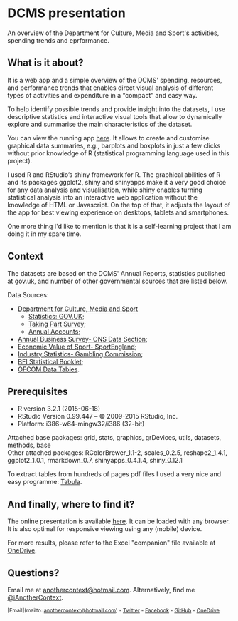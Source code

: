 # DCMS presentation
An overview of the Department for Culture, Media and Sport's activities, spending trends and eprformance.

What is it about?
-------
It is a web app and a simple overview of the DCMS' spending, resources, and performance trends that enables 
direct visual analysis of different types of activities and expenditure in a “compact” and easy way. 

To help identify possible trends and provide insight into the datasets, I use descriptive statistics and 
interactive visual tools that allow to dynamically explore and summarise the main characteristics of the dataset.

You can view the running app [here](https://wildsquare.shinyapps.io/DCMS_presentation_ext). It allows to create 
and customise graphical data summaries, e.g., barplots and boxplots in just a few clicks without prior knowledge of 
R (statistical programming language used in this project).

I used R and RStudio’s shiny framework for R. The graphical abilities of R and its packages ggplot2, shiny 
and shinyapps make it a very good choice for any data analysis and visualisation, while shiny enables turning 
statistical analysis into an interactive web application without the knowledge of HTML or Javascript. 
On the top of that, it adjusts the layout of the app for best viewing experience on desktops, tablets and smartphones.

One more thing I'd like to mention is that it is a self-learning project that I am doing it in my spare time.


Context 
---------
The datasets are based on the DCMS' Annual Reports, statistics published at gov.uk, and number of other governmental 
sources that are listed below. 

Data Sources: 

- [Department for Culture, Media and Sport](https://www.gov.uk/government/organisations/department-for-culture-media-sport)
    + [Statistics: GOV.UK](https://www.gov.uk/government/statistics?departments[]=department-for-culture-media-sport);
    + [Taking Part Survey](https://www.gov.uk/government/statistics/taking-part-201415-quarter-4-statistical-release);
    + [Annual Accounts](https://www.gov.uk/government/publications/dcms-annual-report-and-accounts-2013-14);
- [Annual Business Survey- ONS Data Section](http://www.ons.gov.uk/ons/datasets-and-tables/index.html);
- [Economic Value of Sport- SportEngland](http://www.sportengland.org/research/economic-value-of-sport-local-model/);
- [Industry Statistics- Gambling Commission](http://www.gamblingcommission.gov.uk/Gambling-data-analysis/statistics/Industry-statistics.aspx);
- [BFI Statistical Booklet](http://www.bfi.org.uk/education-research/film-industry-statistics-research/statistical-yearbook);
- [OFCOM Data Tables](http://stakeholders.ofcom.org.uk/market-data-research/market-data/communications-market-reports/tables/q4-2014/).


Prerequisites
--------
- R version 3.2.1 (2015-06-18)
- RStudio Version 0.99.447 – © 2009-2015 RStudio, Inc.
- Platform: i386-w64-mingw32/i386 (32-bit)

Attached base packages: grid, stats, graphics, grDevices, utils, datasets, methods, base     
Other attached packages: RColorBrewer_1.1-2, scales_0.2.5, reshape2_1.4.1, ggplot2_1.0.1, rmarkdown_0.7, 
shinyapps_0.4.1.4, shiny_0.12.1      

To extract tables from hundreds of pages pdf files I used a very nice and easy programme: 
[Tabula](https://github.com/tabulapdf/tabula). 


And finally, where to find it?
---------
The online presentation is available [here](https://wildsquare.shinyapps.io/DCMS_presentation-ext).
It can be loaded with any browser. It is also optimal for responsive viewing using any (mobile) device. 

For more results, please refer to the Excel "companion" file available at [OneDrive](http://1drv.ms/1fAsxIY). 


Questions? 
----------
Email me at [anothercontext@hotmail.com](mailto:anothercontext@hotmail.com). Alternatively, find me 
[@iAnotherContext](http://twitter.com/ianothercontext).

<sup>[Email](mailto: anothercontext@hotmail.com) - 
[Twitter](https://twitter.com/ianothercontext) - 
[Facebook](https://www.facebook.com/anothercontext) - 
[GitHub](https://github.com/AnotherContext) - 
[OneDrive](http://1drv.ms/1fAsxIY)</sup>
